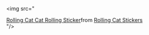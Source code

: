 <img src="<div class="tenor-gif-embed" data-postid="22772945" data-share-method="host" data-aspect-ratio="1" data-width="100%"><a href="https://tenor.com/view/rolling-cat-cat-rolling-pink-gif-22772945">Rolling Cat Cat Rolling Sticker</a>from <a href="https://tenor.com/search/rolling+cat-stickers">Rolling Cat Stickers</a></div> <script type="text/javascript" async src="https://tenor.com/embed.js"></script>"/>
